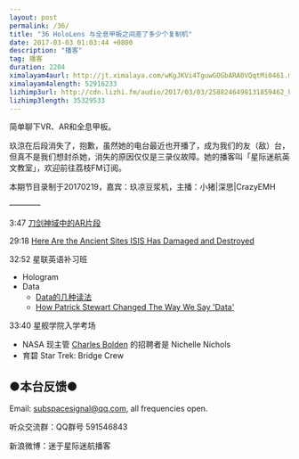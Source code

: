 ```yaml
---
layout: post
permalink: /36/
title: "36 HoloLens 与全息甲板之间差了多少个复制机"
date: 2017-03-03 01:03:44 +0800
description: "播客"
tag: 播客 
duration: 2204
ximalayam4aurl: http://jt.ximalaya.com/wKgJKVi4TguwGOGbARA0VQqtMi0461.m4a?channel=rss&amp;album_id=3135361&amp;track_id=31709793&amp;uid=6418191&amp;jt=http://audio.xmcdn.com/group17/M06/AE/6D/wKgJKVi4TguwGOGbARA0VQqtMi0461.m4a
ximalayam4alength: 52916233
lizhimp3url: http://cdn.lizhi.fm/audio/2017/03/03/2588246498131859462_hd.mp3
lizhimp3length: 35329533
---   
```


简单聊下VR、AR和全息甲板。

玖涼在后段消失了，抱歉，虽然她的电台最近也开播了，成为我们的友（敌）台，但真不是我们想封杀她，消失的原因仅仅是三录仪故障。她的播客叫「星际迷航英文教室」，欢迎前往荔枝FM订阅。

本期节目录制于20170219，嘉宾：玖凉豆浆机，主播：小猪\|深思\|CrazyEMH

————

3:47 [刀剑神域中的AR片段](http://www.bilibili.com/video/av8552697/)

29:18  [Here Are the Ancient Sites ISIS Has Damaged and Destroyed](http://news.nationalgeographic.com/2015/09/150901-isis-destruction-looting-ancient-sites-iraq-syria-archaeology/?winzoom=1)

32:52 星联英语补习班

* Hologram
* Data
	* [Data的几种读法](https://en.wiktionary.org/wiki/data#Pronunciation)
	* [How Patrick Stewart Changed The Way We Say &#39;Data&#39;](http://www.cbs.com/shows/star-trek-discovery/news/1006355/how-patrick-stewart-changed-the-way-we-say-data-/)

33:40 星舰学院入学考场

* NASA 现主管 [Charles Bolden](https://en.wikipedia.org/wiki/Charles_Bolden) 的招聘者是 Nichelle Nichols
* 育碧 Star Trek: Bridge Crew

## ●本台反馈●

Email: [subspacesignal@qq.com](mailto:subspacesignal@qq.com), all frequencies open.

听众交流群：QQ群号 591546843

新浪微博：迷于星际迷航播客

